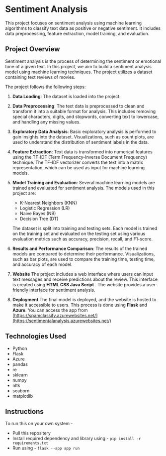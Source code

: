 # Sentiment Analysis

This project focuses on sentiment analysis using machine learning algorithms to classify text data as positive or negative sentiment. It includes data preprocessing, feature extraction, model training, and evaluation.

## Project Overview

Sentiment analysis is the process of determining the sentiment or emotional tone of a given text. In this project, we aim to build a sentiment analysis model using machine learning techniques. The project utilizes a dataset containing text reviews of movies.

The project follows the following steps:

1. **Data Loading**: The dataset is loaded into the project.

2. **Data Preprocessing**: The text data is preprocessed to clean and transform it into a suitable format for analysis. This includes removing special characters, digits, and stopwords, converting text to lowercase, and handling any missing values.

3. **Exploratory Data Analysis**: Basic exploratory analysis is performed to gain insights into the dataset. Visualizations, such as count plots, are used to understand the distribution of sentiment labels in the data.

4. **Feature Extraction**: Text data is transformed into numerical features using the TF-IDF (Term Frequency-Inverse Document Frequency) technique. The TF-IDF vectorizer converts the text into a matrix representation, which can be used as input for machine learning models.

5. **Model Training and Evaluation**: Several machine learning models are trained and evaluated for sentiment analysis. The models used in this project are:

   - K-Nearest Neighbors (KNN)
   - Logistic Regression (LR)
   - Naive Bayes (NB)
   - Decision Tree (DT)

   The dataset is split into training and testing sets. Each model is trained on the training set and evaluated on the testing set using various evaluation metrics such as accuracy, precision, recall, and F1-score.

6. **Results and Performance Comparison**: The results of the trained models are compared to determine their performance. Visualizations, such as bar plots, are used to compare the training time, testing time, and accuracy of each model.

7. **Website**
The project includes a web interface where users can input text messages and receive predictions about the review. This interface is created using **HTML CSS Java Script** . The website provides a user-friendly interface for sentiment analysis.

8. **Deployment**
The final model is deployed, and the website is hosted to make it accessible to users. This process is done using **Flask** and **Azure**.
You can access the app from [https://spamclassify.azurewebsites.net/](https://sentimentalanalysis.azurewebsites.net/) 



## Technologies Used

- Python
- Flask
- Azure
- pandas
- re
- sklearn
- numpy
- nltk
- seaborn
- matplotlib

## Instructions
To run this on your own system -
- Pull this repositery
- Install required dependency and library using -
  ```pip install -r requirements.txt```
- Run using -
  ```flask --app app run```


